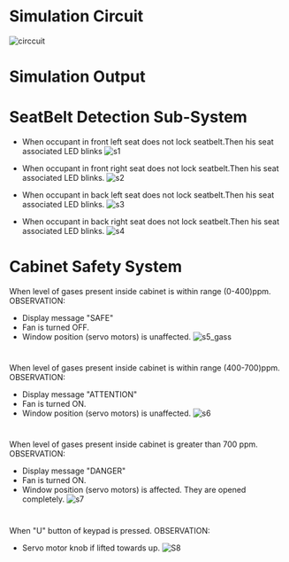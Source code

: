 # Simulation Circuit

![circcuit](https://user-images.githubusercontent.com/46949702/157373231-a43519d6-8bb6-48e5-8075-8218c1ecb9cc.png)



# Simulation Output

# SeatBelt Detection Sub-System

- When occupant in front left seat does not lock seatbelt.Then his seat associated LED blinks
![s1](https://user-images.githubusercontent.com/46949702/157369534-9b3d317f-f0d8-4d93-9774-9e701f1e35f4.png)

- When occupant in front right seat does not lock seatbelt.Then his seat associated LED blinks.
![s2](https://user-images.githubusercontent.com/46949702/157369538-cf1a77b4-27ca-417b-9e55-38c184f62dfc.png)

- When occupant in back left seat does not lock seatbelt.Then his seat associated LED blinks.
![s3](https://user-images.githubusercontent.com/46949702/157369540-be1b0ac9-3c36-4ec0-8f9b-f984d6046609.png)

- When occupant in back right seat does not lock seatbelt.Then his seat associated LED blinks.
![s4](https://user-images.githubusercontent.com/46949702/157369544-05721b33-cf17-4b9e-bde1-8bc2f691ac67.png)

# Cabinet Safety System

When level of gases present inside cabinet is within range (0-400)ppm.
OBSERVATION: 

- Display message "SAFE"
- Fan is turned OFF.
- Window position (servo motors) is unaffected.
![s5_gass](https://user-images.githubusercontent.com/46949702/157369548-4528f5d3-5c88-4ce0-8d64-556e5cf06389.png)

#
When level of gases present inside cabinet is within range (400-700)ppm. 
OBSERVATION: 

- Display message "ATTENTION"
- Fan is turned ON.
- Window position (servo motors) is unaffected.
![s6](https://user-images.githubusercontent.com/46949702/157369550-bc610899-918c-4252-abfe-ae0885977af4.png)
#
When level of gases present inside cabinet is greater than 700 ppm. 
OBSERVATION: 

- Display message "DANGER"
- Fan is turned ON.
- Window position (servo motors) is affected. They are opened completely.
![s7](https://user-images.githubusercontent.com/46949702/157369554-7bb2b041-b652-4278-8475-cfd96662b577.png)

#
When "U" button of keypad is pressed.
OBSERVATION:

- Servo motor knob if lifted towards up.
![S8](https://user-images.githubusercontent.com/46949702/157369556-97a64bea-e635-49d5-8e92-9560be47b0e8.png)
